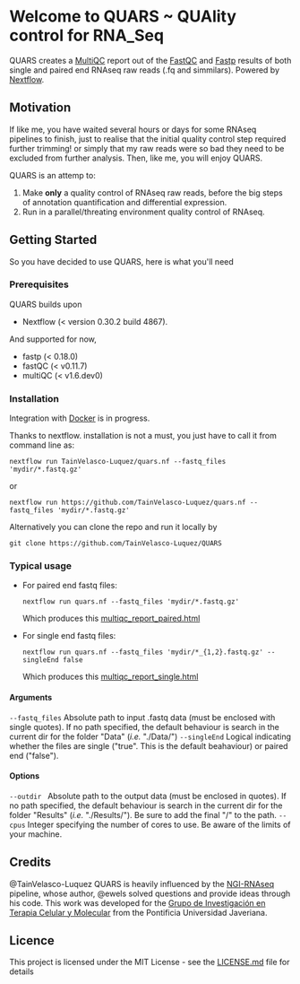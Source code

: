 # Welcome to QUARS ~ **QUA**lity control for **R**NA_**S**eq
QUARS creates a [MultiQC](http://multiqc.info) report out of the [FastQC](https://www.bioinformatics.babraham.ac.uk/projects/fastqc/) and [Fastp](https://github.com/OpenGene/fastp) results of both single and paired end RNAseq raw reads (.fq and simmilars). Powered by [Nextflow](https://www.nextflow.io).

## Motivation
If like me, you have waited several hours or days for some RNAseq pipelines to finish, just to realise that the initial quality control step required further trimming! or simply that my raw reads were so bad they need to be excluded from further analysis. Then, like me, you will enjoy QUARS.

QUARS is an attemp to:
1. Make **only** a quality control of RNAseq raw reads, before the big steps of annotation quantification and differential expression.
2. Run in a parallel/threating environment quality control of RNAseq.

## Getting Started
So you have decided to use QUARS, here is what you'll need

### Prerequisites
QUARS builds upon
- Nextflow (< version 0.30.2 build 4867).

And supported for now,
- fastp (< 0.18.0)
- fastQC (< v0.11.7)
- multiQC (< v1.6.dev0)

### Installation
Integration with [Docker](https://www.docker.com) is in progress.

Thanks to nextflow. installation is not a must, you just have to call it from command line as:

    nextflow run TainVelasco-Luquez/quars.nf --fastq_files 'mydir/*.fastq.gz'
or

    nextflow run https://github.com/TainVelasco-Luquez/quars.nf --fastq_files 'mydir/*.fastq.gz'

Alternatively you can clone the repo and run it locally by

    git clone https://github.com/TainVelasco-Luquez/QUARS

### Typical usage
* For paired end fastq files:

      nextflow run quars.nf --fastq_files 'mydir/*.fastq.gz'

  Which produces this [multiqc_report_paired.html](https://github.com/TainVelasco-Luquez/QUARS/blob/master/Docs/multiqc_report_paired.html)

* For single end fastq files:

      nextflow run quars.nf --fastq_files 'mydir/*_{1,2}.fastq.gz' --singleEnd false

  Which produces this [multiqc_report_single.html](https://github.com/TainVelasco-Luquez/QUARS/blob/master/Docs/multiqc_report_single.html)

#### Arguments
  `--fastq_files`                 Absolute path to input .fastq data (must be enclosed with single quotes). If no path specified, the default behaviour is search in the current dir for the folder "Data" (_i.e._ "./Data/")
  `--singleEnd`                   Logical indicating whether the files are single ("true". This is the default beahaviour) or paired end ("false").

#### Options
  `--outdir `                     Absolute path to the output data (must be enclosed in quotes). If no path specified, the default behaviour is search in the current dir for the folder "Results" (_i.e._ "./Results/"). Be sure to add the final "/" to the path.
  `--cpus`                        Integer specifying the number of cores to use. Be aware of the limits of your machine.

## Credits
@TainVelasco-Luquez
QUARS is heavily influenced by the [NGI-RNAseq](https://github.com/SciLifeLab/NGI-RNAseq) pipeline, whose author, @ewels solved questions and provide ideas through his code.
This work was developed for the [Grupo de Investigación en Terapia Celular y Molecular](http://ciencias.javeriana.edu.co/departamentos-instituto/nutricion-bioquimica/investigacion) from the Pontificia Universidad Javeriana.

## Licence
This project is licensed under the MIT License - see the [LICENSE.md](LICENSE.md) file for details
